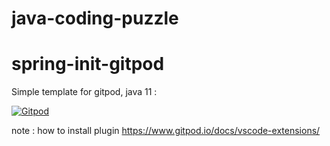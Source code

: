 # java-coding-puzzle


# spring-init-gitpod
Simple template for gitpod, java 11 : 

[![Gitpod](https://gitpod.io/button/open-in-gitpod.svg)](https://github.com/ozgurdemirel/java-coding-puzzle)


note : how to install plugin https://www.gitpod.io/docs/vscode-extensions/
